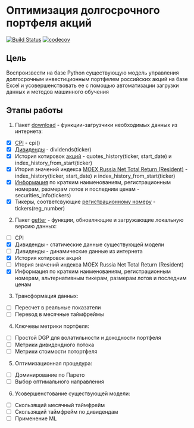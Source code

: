 # Оптимизация долгосрочного портфеля акций

[![Build Status](https://travis-ci.org/WLM1ke/PortfolioOptimizer.svg?branch=master)](https://travis-ci.org/WLM1ke/PortfolioOptimizer) [![codecov](https://codecov.io/gh/WLM1ke/PortfolioOptimizer/branch/master/graph/badge.svg)](https://codecov.io/gh/WLM1ke/PortfolioOptimizer)


## Цель
Воспроизвести на базе Python существующую модель управления долгосрочным инвестиционным портфелем российских акций на базе Excel и усовершенствовать ее с помощью автоматизации загрузки данных и методов машинного обучения

## Этапы работы
1. Пакет [download](https://github.com/WLM1ke/PortfolioOptimizer/tree/master/src/portfolio/download) -  функции-загрузчики необходимых данных из интернета:
- [x] [CPI](http://www.gks.ru/free_doc/new_site/prices/potr/tab-potr1.htm) - cpi()
- [x] [Дивиденды](https://www.dohod.ru/ik/analytics/dividend) - dividends(ticker)
- [x] История котировок [акций](https://www.moex.com) - quotes_history(ticker, start_date) и index_history_from_start(ticker)
- [x] Итория значений индекса [MOEX Russia Net Total Return (Resident)](https://www.moex.com/ru/index/totalreturn.aspx) - index_history(ticker, start_date) и index_history_from_start(ticker)
- [x] [Информация](https://www.moex.com) по кратким наименованиям, регистрационным номерам, размерам лотов и последним ценам - securities_info(tickers)
- [x] Тикеры, соответсвующие [регистрационному номеру](https://www.moex.com) - tickers(reg_number)

2. Пакет [getter](https://github.com/WLM1ke/PortfolioOptimizer/tree/master/src/portfolio/getter) - функции, обновляющие и загружающие локальную версию данных:
- [ ] CPI
- [x] Дивиденды - статические данные существующей модели
- [ ] Дивиденды - динамические данные из интернета
- [x] История котировок акций
- [ ] Итория значений индекса MOEX Russia Net Total Return (Resident)
- [x] Информация по кратким наименованиям, регистрационным номерам, альтернативным тикерам, размерам лотов и последним ценам

3. Трансформация данных:
- [ ] Пересчет в реальные показатели
- [ ] Перевод в месячные таймфреймы

4. Ключевы метрики портфеля:
- [ ] Простой DGP для волатильности и доходности портфеля
- [ ] Метрики дивидендного потока
- [ ] Метрики стоимости потортфеля

5. Оптимизационная процедура:
- [ ] Доминирование по Парето
- [ ] Выбор оптимального направления
  
6. Усовершенстование существующей модели:
- [ ] Скользящий месячный таймфрейм
- [ ] Скользящий таймфрейм по дивидендам
- [ ] Применение ML
